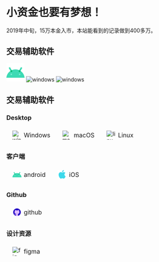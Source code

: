 # 小资金也要有梦想！

2019年中旬，15万本金入市，本站能看到的记录做到400多万。

## 交易辅助软件

![android](./images/icon/icons8-android-48.png) 
![windows](https://igoutu.cn/vue-static/landings/lunacy-new/windows.svg) 
![windows](https://igoutu.cn/vue-static/landings/lunacy-new/macos.png) 


<div>
    <h2>交易辅助软件</h2>
    <h3>Desktop</h3>
    <div style="display: flex;flex-direction: row">
      <div style="display: flex;flex-direction: row;justify-content: center;align-items: center;padding: 8px 16px;">
        <img style="width: 24px;height: 24px;" src="https://igoutu.cn/vue-static/landings/lunacy-new/windows.svg" alt="windows">
        <span style="font-size: 16px;margin-left: 6px;">Windows</span>
      </div>
      <div style="display: flex;flex-direction: row;justify-content: center;align-items: center;padding: 8px 16px;">
        <img style="width: 24px;height: 24px;" src="https://igoutu.cn/vue-static/landings/lunacy-new/macos.png" alt="macos">
        <span style="font-size: 16px;margin-left: 6px;">macOS</span>
      </div>
      <div style="display: flex;flex-direction: row;justify-content: center;align-items: center; padding: 8px 16px;">
        <img style="width: 24px;height: 24px;" src="https://igoutu.cn/vue-static/landings/lunacy-new/ubuntu.svg" alt="linux">
        <span style="font-size: 16px;margin-left: 6px;">Linux</span>
      </div>
    </div>
    <h3>客户端</h3>
    <div style="display: flex;flex-direction: row">
      <div style="display: flex;flex-direction: row;justify-content: center;align-items: center;padding: 8px 16px;">
        <img style="width: 24px;height: 24px;" src="./images/icon/icons8-android-48.png" alt="android">
        <span style="font-size: 16px;margin-left: 6px;">android</span>
      </div>
      <div style="display: flex;flex-direction: row;justify-content: center;align-items: center;padding: 8px 16px;">
        <img style="width: 24px;height: 24px;" src="./images/icon/icons8-mac-os-48.png" alt="iOS">
        <span style="font-size: 16px;margin-left: 6px;">iOS</span>
      </div>
    </div>
    <h3>Github</h3>
    <div style="display: flex;flex-direction: row">
      <div style="display: flex;flex-direction: row;justify-content: center;align-items: center;padding: 8px 16px;">
        <img style="width: 24px;height: 24px;" src="./images/icon/icons8-github-48.png" alt="github">
        <span style="font-size: 16px;margin-left: 6px;">github</span>
      </div>
    </div>
    <h3>设计资源</h3>
    <div style="display: flex;flex-direction: row">
      <div style="display: flex;flex-direction: row;justify-content: center;align-items: center;padding: 8px 16px;">
        <img style="width: 24px;height: 24px;" src="https://igoutu.cn/vue-static/landings/app/tabs/icon-figma.png"
             alt="figma">
        <span style="font-size: 16px;margin-left: 6px;">figma</span>
      </div>
    </div>
</div>



